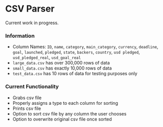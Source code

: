 # CSV Parser
Current work in progress.

### Information
* Column Names: `ID`, `name`, `category`, `main_category`, `currency`, `deadline`, `goal`, `launched`, `pledged`, `state`, `backers`, `country`, `usd pledged`, `usd_pledged_real`, `usd_goal_real`
* `large_data.csv` has over 300,000 rows of data
* `small_data.csv` has exactly 10,000 rows of data
* `test_data.csv` has 10 rows of data for testing purposes only

### Current Functionality
* Grabs csv file
* Properly assigns a type to each column for sorting
* Prints csv file
* Option to sort csv file by any column the user chooses
* Option to overwrite original csv file once sorted


